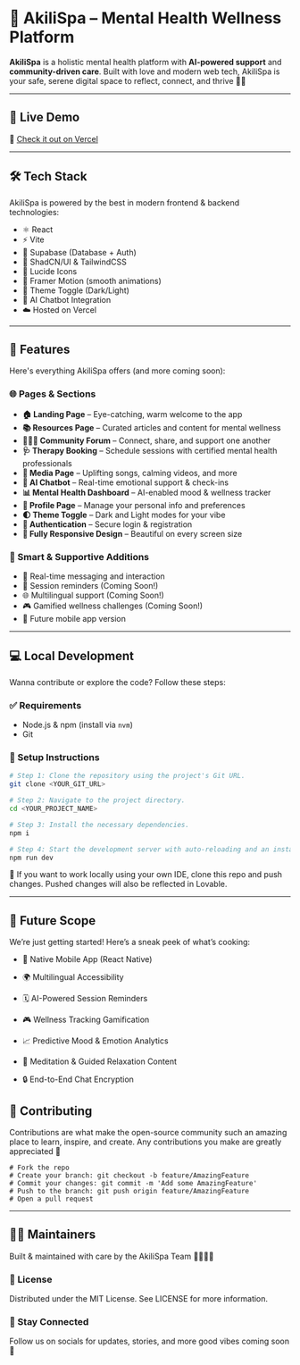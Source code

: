 # 🌺 AkiliSpa – Mental Health Wellness Platform

**AkiliSpa** is a holistic mental health platform with **AI-powered support** and **community-driven care**. Built with love and modern web tech, AkiliSpa is your safe, serene digital space to reflect, connect, and thrive 🌿✨

---

## 🚀 Live Demo
🔗 [Check it out on Vercel](https://your-deployed-link.vercel.app)

---

## 🛠️ Tech Stack

AkiliSpa is powered by the best in modern frontend & backend technologies:

- ⚛️ React
- ⚡ Vite
- 🧪 Supabase (Database + Auth)
- 🎨 ShadCN/UI & TailwindCSS
- 💬 Lucide Icons
- 🎥 Framer Motion (smooth animations)
- 🌙 Theme Toggle (Dark/Light)
- 🤖 AI Chatbot Integration
- ☁️ Hosted on Vercel

---

## 🎯 Features

Here's everything AkiliSpa offers (and more coming soon):

### 🌐 Pages & Sections
- **🏠 Landing Page** – Eye-catching, warm welcome to the app
- **📚 Resources Page** – Curated articles and content for mental wellness
- **🧑‍🤝‍🧑 Community Forum** – Connect, share, and support one another
- **🩺 Therapy Booking** – Schedule sessions with certified mental health professionals
- **🎵 Media Page** – Uplifting songs, calming videos, and more
- **🤖 AI Chatbot** – Real-time emotional support & check-ins
- **📊 Mental Health Dashboard** – AI-enabled mood & wellness tracker
- **🧑 Profile Page** – Manage your personal info and preferences
- **🌓 Theme Toggle** – Dark and Light modes for your vibe
- **🦾 Authentication** – Secure login & registration
- **📱 Fully Responsive Design** – Beautiful on every screen size

### 🧠 Smart & Supportive Additions
- 💌 Real-time messaging and interaction
- 🔔 Session reminders (Coming Soon!)
- 🌐 Multilingual support (Coming Soon!)
- 🎮 Gamified wellness challenges (Coming Soon!)
- 📱 Future mobile app version

---

## 💻 Local Development

Wanna contribute or explore the code? Follow these steps:

### ✅ Requirements
- Node.js & npm (install via `nvm`)
- Git

### 🧪 Setup Instructions

```bash
# Step 1: Clone the repository using the project's Git URL.
git clone <YOUR_GIT_URL>

# Step 2: Navigate to the project directory.
cd <YOUR_PROJECT_NAME>

# Step 3: Install the necessary dependencies.
npm i

# Step 4: Start the development server with auto-reloading and an instant preview.
npm run dev
```

🔧 If you want to work locally using your own IDE, clone this repo and push changes. Pushed changes will also be reflected in Lovable.

---

## 🌟 Future Scope
We’re just getting started! Here’s a sneak peek of what’s cooking:

- 📱 Native Mobile App (React Native)

- 🌍 Multilingual Accessibility

- 🗓 AI-Powered Session Reminders

- 🎮 Wellness Tracking Gamification

- 📈 Predictive Mood & Emotion Analytics

- 🧘 Meditation & Guided Relaxation Content

- 🔒 End-to-End Chat Encryption

## 🤝 Contributing
Contributions are what make the open-source community such an amazing place to learn, inspire, and create. Any contributions you make are greatly appreciated 💖

```
# Fork the repo
# Create your branch: git checkout -b feature/AmazingFeature
# Commit your changes: git commit -m 'Add some AmazingFeature'
# Push to the branch: git push origin feature/AmazingFeature
# Open a pull request
```
---
## 🧑‍💻 Maintainers
Built & maintained with care by the AkiliSpa Team 👨‍💻👩‍💻

### 📄 License
Distributed under the MIT License. See LICENSE for more information.

### 💬 Stay Connected
Follow us on socials for updates, stories, and more good vibes coming soon 🚀
